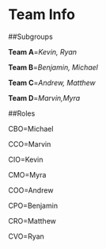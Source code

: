 # Team Info

##Subgroups

**Team A**=*Kevin, Ryan*

**Team B**=*Benjamin, Michael*

**Team C**=*Andrew, Matthew*

**Team D**=*Marvin,Myra*

##Roles

CBO=Michael

CCO=Marvin

CIO=Kevin

CMO=Myra

COO=Andrew

CPO=Benjamin

CRO=Matthew

CVO=Ryan



